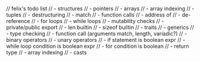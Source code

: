 // felix's todo list
// - structures
// - pointers
// - arrays
// - array indexing
// - tuples
// - destructuring
// - match
// - function calls
// - address of
// - de-reference
// - for loops
// - while loops
// - mutability checks
// - private/public export
// - len builtin
// - sizeof builtin
// - traits
// - generics
// - type checking
//   - function call (arguments match, length, variadic?)
//	 - binary operators
//   - unary operators
//   - if statement is boolean expr
//   - while loop condition is boolean expr
//   - for condition is boolean
//   - return type
//   - array indexing
//   - casts